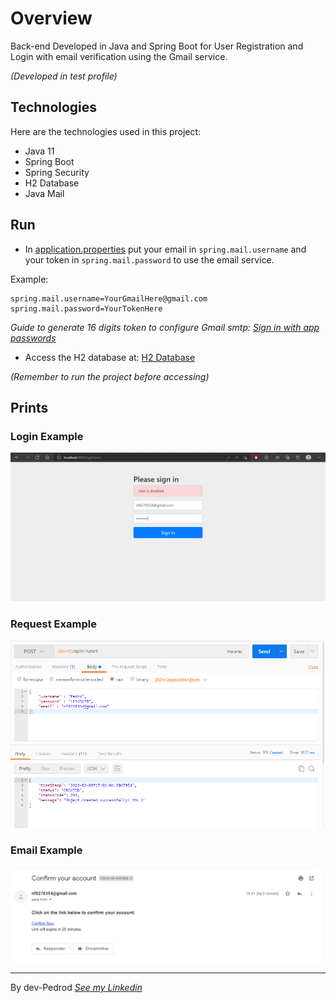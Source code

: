 # Overview
Back-end Developed in Java and Spring Boot for User Registration and Login with email verification using the Gmail service.

*(Developed in test profile)*

## Technologies

Here are the technologies used in this project:

- Java 11
- Spring Boot
- Spring Security
- H2 Database
- Java Mail

## Run

- In [application.properties](https://github.com/dev-Pedrod/LoginAndRegistration-backend/blob/master/src/main/resources/application.properties) put your email in `spring.mail.username` and your token in `spring.mail.password` to use the email service.

Example:

  ```
spring.mail.username=YourGmailHere@gmail.com
spring.mail.password=YourTokenHere
  ```
*Guide to generate 16 digits token to configure Gmail smtp:  [Sign in with app passwords](https://support.google.com/accounts/answer/185833)*

- Access the H2 database at: [H2 Database](http://localhost:8080/h2-console/)
  
 *(Remember to run the project before accessing)*
  
 ## Prints
 
  ### Login Example
  ![login](https://github.com/dev-Pedrod/LoginAndRegistration-backend/blob/readme/readmeIMG/Example%20Login.PNG)
  
  ### Request Example
  ![request](https://github.com/dev-Pedrod/LoginAndRegistration-backend/blob/readme/readmeIMG/Example%20request.PNG)
  
  ### Email Example
  ![email](https://github.com/dev-Pedrod/LoginAndRegistration-backend/blob/readme/readmeIMG/Example%20email.PNG)
  
---
By dev-Pedrod  [*See my Linkedin*](https://www.linkedin.com/in/pedrooliveiradev/)
